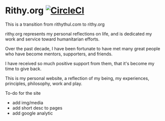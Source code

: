 # Rithy.org [![CircleCI](https://circleci.com/gh/rithythul/rithy.org.svg?style=svg)](https://circleci.com/gh/rithythul/rithy.org)


This is a transition from rithythul.com to rithy.org 

rithy.org represents my personal reflections on life, and is dedicated my work and service toward humanitarian efforts. 

Over the past decade, I have been fortunate to have met many great people who have become mentors, supporters, and friends. 

I have received so much positive support from them, that it's become my time to give back.

This is my personal website, a reflection of my being, my experiences, principles, philosophy, work and play.

To-do for the site

- add img/media
- add short desc to pages
- add google analytic






